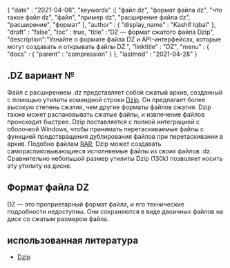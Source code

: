 {
  "date" : "2021-04-08",
  "keywords" :[ "файл dz", "формат файла dz", "что такое файл dz", "файл", "пример dz", "расширение файла dz", "расширение", "формат" ],
  "author" : {
    "display_name" : "Kashif Iqbal"
},
  "draft" : "false",
  "toc" : true,
  "title" :"DZ — формат сжатого файла Dzip",
  "description":"Узнайте о формате файла DZ и API-интерфейсах, которые могут создавать и открывать файлы DZ.",
  "linktitle" : "DZ",
  "menu" : {
    "docs" : {
      "parent" : "compression"
}
},
  "lastmod" : "2021-04-28"
}

## .DZ вариант №

Файл с расширением .dz представляет собой сжатый архив, созданный с помощью утилиты командной строки [Dzip](https://speeddemosarchive.com/dzip/). Он предлагает более высокую степень сжатия, чем другие форматы файлов сжатия. Dzip также может распаковывать сжатые файлы, и извлечение файлов происходит быстрее. Dzip поставляется с полной интеграцией с оболочкой Windows, чтобы принимать перетаскиваемые файлы с функцией предотвращения дублирования файлов при перетаскивании в архив. Подобно файлам [RAR](/ru/compression/rar/), Dzip может создавать самораспаковывающиеся исполняемые файлы из своих файлов .dz. Сравнительно небольшой размер утилиты Dzip (130k) позволяет носить эту утилиту на диске.

## Формат файла DZ

DZ — это проприетарный формат файла, и его технические подробности недоступны. Они сохраняются в виде двоичных файлов на диск со сжатым размером файла.

## использованная литература

* [Dzip](https://speeddemosarchive.com/dzip/)

